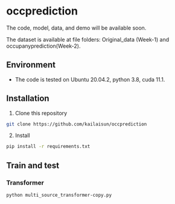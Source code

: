 # occprediction


The code, model, data, and demo will be available soon.

The dataset is available at file folders: Original_data (Week-1) and occupanyprediction(Week-2).

## Environment
- The code is tested on Ubuntu 20.04.2, python 3.8, cuda 11.1.


## Installation
 1. Clone this repository
  ```bash
  git clone https://github.com/kailaisun/occprediction
  ```
  
 2. Install 
  ```bash
  pip install -r requirements.txt
  ```
  

## Train and test
### Transformer

```Bash
python multi_source_transformer-copy.py
```

